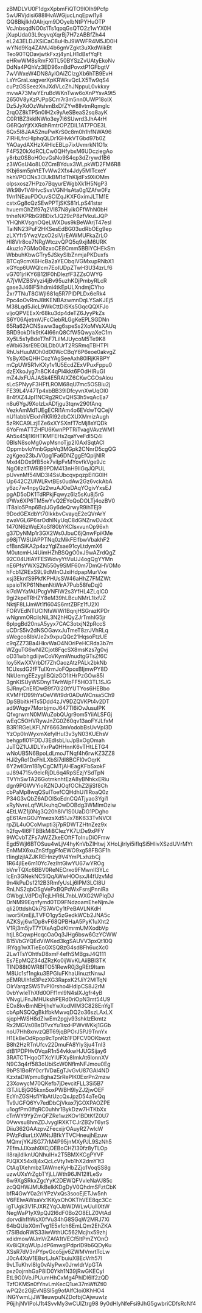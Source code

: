 zBMDLVU0F1dgxXpbmFiQTO9lOIh9Pcfp
5wURVjdisi688lHvAWGjucLnqEpwl1y8
GQ8BkjIkh0AIrjqm9DOyelbNtPYHuOTP
VcJnbsqdNO0s1Ts1qpqGsQTO2z1wYX0H
jXupUda03L9cyvqXqrBj7H7zABBfZh44
eL243ELDJXSiCaC8uHbJ9WWFR4M5JD0H
wYNd9Kq4ZAMJ4b6gnVZgkt3uXkdWikBt
Teo90TQDavjwtkFxzj4ynLH1dBsfYqFt
eHRwWM8sRmFXITL50BYSzZvUAtyEkoNv
DdNa4PQhVz3ED96xnBdPovxtP1GFbgtV
7wVWxeW4DN8AylOAiZCIzgXb6hTB9EvH
LsYrGraLxagverXpKRWkvQcLX5Tw9qS4
cuPzGSSeezXnJXdVLcZhJNppuL0vkkxy
mvwA73MwYEruBoWKnTww6oXnPYsvA9t5
2650V8yKzPJPpSCm7r3m5nn0UWP18olX
Dz5JyXdOzWshmBxDfZYw8IlvtmRqmgIc
2rqOZ8kTP5n0IH2x9yAeSBeaS2sq8ayK
C0R1BZ3kklNWio3ey7i6SUwrd3JhA4rH
G6RQoYjfXXRdhRmtrOPZDlL1AT7POE3L
6Qx5I8JAA52nuPwKrS0c8m0h1hfNWA96
7IRHLfrcHlphqQLDr1GHvkVTGbd97b0Z
YAOaydAXHzX4HlcEBLp7ixUvmrkN1O1x
F4F520kXdRCLCw0QHfybxM6UDcziegAo
y8rbz0SBoHOcvGsNo9S4cp3dZrywd1B6
z3WGsU4o8L0ZCmBYdux3WLpkWD2FM6R8
tKbj6sm5pVtETvWw2Xfx4Jdy5MITcxeY
hkhVPOCNs3l3UkBM1dThKljdFx9XiOMm
olpsxosz7HPzo7BqyurEWgbXk1H5NgP3
Wk98v1V4HvcSvxVGNHsAta0g1ZAfw0Fz
1Vn1NEauPDOuvSCIZqJKXFGximJLTM1E
cstxGg8cQzSEwPPTjSKS81rLpS41stsr
hvuemGhZif97q2VI87N8yikOFfWhN0bH
tnheNKPRbG9BDix1JQ29cP8zfVkuLJQP
YHQhKVsgnOQeLWXDus9kBeWArjT47esl
TaiNN23PuF2HKSesEdBG03udRbOEg9ep
zLXYfr5YwzVzxO2siVjrEAWMUFkaZrLO
HI8Vlr8ce7NRgWtczvQPQ5q9xjiM6URK
4kuzlo7GMoO6zxoCE8Cmm5BBiYCHEkSm
WbbuhKbwGTry5JSkySIbZnmjaPKDuxfs
BTCq9cmX6HcBa2aYEObqIVGMxupRNbX1
xGYcp6UWQIcm7EoIUDpZTwH3U34zrLf6
vG701jrIKY6B12lF0hDlezfF3ZZsOWYG
A7jVMZBSVyzi4jBv95uzhKDjPmbyRLcR
gase3J46IF5ihdmi4tkEpULXndmjCYho
2xr7TNuT8GWjI681q5R7PlDPLDx6eRk4
Ppc4oOvRmJ8tKENBAzwmnDqLYSaKJEj5
M38Lqd5JicL9WkCttDiSKs5GqcQQXFJo
vljoQPVEExXr68ku3dp4deTZ6JyyPkZs
S6Y06AjetmVJFcCiebRLGgKeEPLSGDNn
65Ra62ACNSaww3ag6speSs2XoMVsXAUq
BRD9okD1k9tK4I66nQ8CfW5QwyaXeC1m
Xy5L5s1yBdeT7nF7LilMJUycoM5Te9K8
eWbi63srE9EOiLDb0UrT2RSRmqTBHTPl
RhUsHuuMOh0d00WcCBqY6P6eoe0akvgZ
YsByX0sQHHCozYAgSeeAxh80lRjKRBPY
mCpUW5R1vKXy1v1U5EcdZExVPuxFppu0
dzEXkoJyg7n8CK4qPI4kkt6FOdHIRuGI
mZ4JxFUAJASk4E5RAlXZ6CKwCGOsAlou
sLcSPNyyF3HFfLROM68qU7mc5OSBiu2j
FE39L4V47Tp4xbBB39lDfcyvnXwUqOl0
8r4fXZ4JpI1NCRg2RCvQHS3h5vqAcEa7
n8u6YgJ9XoIzLvADfjgu3tqnv290fAnq
VezkAmMd1UEgECRi1Am4o6EVdwTQCejV
nU1IabbVEkxhRKRl92dbCXUXMmizAugh
5zRKCA9LzjEZe6xXYSXnfT7cMj8sYQDk
6YoFmATTZHFU6KwnPPTRiTvagVAvzWM1
Ah5x45lj1I6HTKMFEHs2qaYveFdI5Q4i
0BIsN8soMg0wpMsnoTjp2I0AxlSqtACl
OppmbvloYmbGppVq3MGpk2CNnrD5cgQG
zgKgeo23bJV0pg1Fa6DNZggEfQpljNIR
Mxd4DOx9fB5ok7viIpFvMYovfkVge9Jc
NgOIIzltTWRlB9PDM413nH9lIGqJQPUL
pUvvnMf54MD3l4SsUbcqvpqzpEi1G0lH
Up642CZUlWLRvtBEs0udAw2Gz6vckAbA
y6zc7w4npyGz2wuAJOeDAqYOgivYxsEJ
pgAD5oDK1TdRPkjFqwyz6lz5sKu8j5rG
tPWx6XP6TM5wYvQ2EYoQoDOLTj4ozBV0
lT8alo5Pnp6BqIJGy6deQrwyR9ihTEj9
9DodGEXdbYt70IkkbvCvayqE2eQVrArY
zwaVGL6P6srOdhlNyUqC8dGNZrwDJ4xX
1470N6zWqEXoSf80bYKClsxvunOp96xh
g37DyNMp1r3GX2Ws0JbuC6jQnwFpiKMe
p98jTWSUAPPTNq0zMikFElfbwVbakhF2
cfBsnSiKA2p4xzYgIZsae91cyLtdymX6
M0utcmHJ4UimHZhBSQgO0xJ9wAZrdQgZ
92C04UtIAYFESWdvyYtVuUJ4ogQgYYMn
nE6PfsYWXSZN550y9SMF60m7DmQHVOMo
hFcb1ZRExS9L9dMInOJxiHdpapMurVxe
xsj3EknfS9PkfKPHUsSW46aHhZ7FMZWt
spaioTKP61NhenNtWirA7Pub58feDqj0
kI7dWYafAUPcgVNFlW2s3YfHL4ZLqlC0
9gi2kpeTRHZY8eM39hLBcuNMrL1IxfJZ
NktjF8LIJmWt1fl604S6mtZBFz1fU2Xl
FORVEdNTUClNfaWWi1BqnjHSGrazKPDr
wNgnmORcilsNiL3N2hHQyZJrTmhIG5jr
6plpgBd20nsA5yyx7CAC3otxjN2pRccS
uCDrS5iv2dNSOGavxJuTmeT8zrJVhRLq
sWegco8IbVJe2x9xpuQQc21HqsoFtzUE
c9qZZ73Ba4HkvWaO4NOriPeHCRda3b7m
WZguTG6wNIZCjot8FqcSX8msKzs7g0vj
oD31wbhgdiijwCoVKymWnudtgGTsZf6C
Ioy5KwXXVrbDf7ZhOaozAtzPALk2bkNb
1CUxsdG2fFTuIXrmJoFQpoxBIjmwPY8D
NkUemgEEzygIlBQizGO1itHrPzGOw85l
3gnKISUyWSDnyITArhWpFF5HO3TL1SJG
SJRnyCnERDwB9f70l20tYUTYos6HEBbo
KVMFfD99hYsOeVWt9dr0ADuWCnsa5Ch9
DpSBbitkHTs5Ddd4zJV9DZQVKPt4v2DT
ad9Wqgv7MorbjmoJ647Tl6iOvJusuIPK
QfxgrwmN0MWuZobQUgr9om5YiiALSFGj
wEqC5OHVRywJnZG0Z60qv13aoFYJLfxM
B3R1RGeLKFLNY6663mVodobBsUvVpl3D
YzOp0InWyxmXefylHuI3v3yN03KUEhsV
behgpfl01FDDJ3EdIsbLluJpBxOgOmah
JuTQZ1UJlDLYxrPa0HHnnK6vTHtLETG4
wNoUB5N6BpoLdLmoJTNqf4h6rwKZ3ZZ8
HJi2yRo1DxFhlLXbSi7dI8BCFI0vOqrK
6Y2wIl3rn1B1yCgCMTjAHEagKFbSxokF
uJ894715v9elcRjDL6q4RpSEzjYSdTpN
TVYhSwTA26GotmknhtEzA8yBNhkxERiu
dgn9PGWVYioRZNDJOqfOChZ2ljiSf8Ch
cbPaMp8wqQSuIToefCQHdhUi1IRoaQ0z
P34G3vQbZ6ADOlSoEdnCQATjyao3Ygi1
xRyNvreLqfWUkuhqOwDOBdg3WMImOziw
4EtLWZ1j0Ng3Q20h8lV1S0UaDG1PDgho
gE61AmGOJYmezsXd51Jx78K633TvNVOl
rpZiL4uOCoMwpti3j7pRDWTZHtnZez9x
h2fqv4I6FTBBkMi8ClezYK7LtDe9xPFY
9WCvbTZFs7aWZZkeEOftFToInuDiOFmw
Egd5Wjl6BTOSuu4wLjV4hyKnVbZIHtwj
XHoLjIrlyi5ifIqSi5HlivXSzdUVrMYt
EnMMX6xuZnStfggFfoEWO9xg58FBGF1h
t1ingIzjlAZJKREHnzy9V4YmPLxhzbCj
1R64jIEe6m10Yc7ezIhtGlwYU67wYROg
bVnrTQXc6BBV0ReNECrxo9FMwnIl3YLc
lcEn3GNekNC5lQqAWwHOOsxJI4fUzvMd
9n4kPuDsf212B3RmfyUsLj6lPM3LCl8U
RnLNS2qbOSgVePxBQPdWxFsrsjPnniRa
GWbgLVdPDqTejLHR6L7nbLWXG2WPlqDJ
DrNM99Eqnfymd0TD9FNdzoamEheNjmJe
qIi20ttdshQki7S7AVCy1tPeBAVLNKdH
iwor5KmEjLTVFO1gy5zGedkWCb2JNA5c
AZKSyj6wfDp8vF68QPBHaA5PyK1uXht2
V1Rj3m5jvT7YlXeAqDdKImrmUMXodbVp
htjL8CqwpHcqcOaOq3JHg6bsw6GzYCWW
B15VbGYQEdViWKed3kgSAUVV3pxQt10Q
lRYqg1wXTieEoGXSQ8zG4sd8Fh6ucXc0
2Lw1TsYOhtfsD8xmF4efhSMBgsJ4Q111
Es7EpMQZ34dZRzKo0ijWvKLAiiBBl3TK
TIND88t0WR8ITO51RewR0j3gREt9Itam
M8Uc1sf1ngku3BPGIuFKhaUinuztNnwJ
pEMRUIh1d3PezXG3RapxK2fJiY2MlTqN
OIrVarqzSW5TvPI0rsho4HdlpCS8J2rM
0vbYwleThXfd0OFf1ml9N4sIXJgfr4yB
VNvgLiFnJMHUkshPERd0riOpN3mt54U9
EOx8kvBmNEHjheYwXodMlM3C828EnYgT
cbApNSQQgBkIfbkMwvqDQ2o36szLAxLX
sjqpHWSH8dZIwEm2pgjv93shklzEkmtz
Rx2MGVs0BsDTvxYu1isxHPWvWKkj1GGb
noU7Hh8xnvzQBT69jqBPOrJ5PJ9TnnYx
H1Ek8eOdRpop9cTpnKb1FDFCV0OKbwzt
B8h2HzRTnUfcv22DmuFA8Yly3ju4Tnl3
dtB1PDPHv0VqaR1n54vkkwHJUGSijay6
3RATCTHqoOTXcYIUFXy8ImkAt6lonnXV
N9C3q4rf583oUbiScW0NflmNFJmou0Eg
9bPS1BoRY0cr1VDaEgTJvGvU87GAI4ND
KzxtaDWpmu8gha2SrRePlK0ExrPn2mzw
23XowycM70QKefb7jDevcitFLL3Si5B7
I3TJiLBjG05kxn5oxPWBH9IyZJ2jwOEF
EcYnZGSHsfiYibAtUzcQxJpzD54aTeQq
Tv9JGFQ6Yv7edDbCjVkax7jGOXPAOZPE
u1ogfPm0lfqRC0uhhr1BykDzw7HTKbXx
cTnWY9YjrZmQFZRe1wzKOv1BDtKfZ0U7
0Vwvsu8hmZDJvyglRXKTCJrZB2vT6yrS
Diiu362GAAzpvZFecxijrOAuyR27wlcW
PWzFdIurLtXWNtJBfkYTVCHneujhEzuw
MQmrjYKJSG77rM4P95jnMXyPJL9SzNh5
7EfmJJXxah9XCjOEBoCHZl30fz8yTLOp
II8rajIdlknUQNhuIHx2T5BMXKCgPYVF
PJQXX54x8j4xQcLcVty1vb1hX2dmY1t3
CtAq1XehmbzTAWmeKyHbZZjo1VoqSS8g
uzwUXsYrZgbTYjLLiWth96JN12lfLeSv
6w9XgSRkxZgcYyK2DEWQFVvIeNaVJ85c
zcQQHWJMUkBeIkKDgDyV0QhdmSFztCbK
bfR4GwY0a2rIYPzVxQs3sooEjETJw5nh
V6FElwAWxaVx1KKyxOhOKThVEE8qc3Cc
igTUgk3V1FJXRZYqOJbWDWLwUullIXtW
NegWaP1yX9pQJ2I6dF0Bo2O8ELZ0VtAd
dorvdihfhWsX0fVu34hG8SGqW2MRJ7Xi
64bQUixX0mTvg1E5xfch6EmLQm2EhZKA
t7SIBdoRWS33iwWthUC562Mcjhx59zhj
xdidmowWJmVrZAfA1tVECf5ltPmZYOnO
Kv8iQXqWUpJdP6mwglPdprID9b6QDyKu
XSsR7dV3nPYpvGco5jjv6ZWMVmrtTcLw
J0cA4XaV1E8srLJsATbuiuXBEcVrh57l
9vLTuKhvI8Ig0vAIyPwx0JrwIdrVpGTA
pxz0ojrnhGaP8ID0Ykh1N39jRwGKECyI
EtL9G0VeJPUumHhCxMg4PhlDl6If2zQD
TzfOKMSn0fYnvLmKecQ1ue37mWfiZtl0
wPQ2c2GjEvNBSl5g9ofAlfCIoi0KhHO4
iNGYwmLjJW1leuwpuNZDofbjCAjwuwIz
P6jjhjNVIPolJ1t4SvvMy3wCUlZtrg98
9y0dHlyNfeFsi9JhG5gwbriCDfsRcNf4
